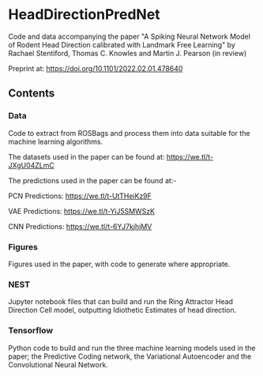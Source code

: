 # HeadDirectionPredNet
Code and data accompanying the paper "A Spiking Neural Network Model of Rodent Head Direction calibrated with Landmark Free Learning" by Rachael Stentiford, Thomas C. Knowles and Martin J. Pearson (in review)

Preprint at: https://doi.org/10.1101/2022.02.01.478640

## Contents

### Data

Code to extract from ROSBags and process them into data suitable for the machine learning algorithms.

The datasets used in the paper can be found at: https://we.tl/t-JXgU04ZLmC

The predictions used in the paper can be found at:-

PCN Predictions: https://we.tl/t-UtTHeiKz9F

VAE Predictions: https://we.tl/t-YiJ5SMWSzK

CNN Predictions: https://we.tl/t-6YJ7kjhjMV

### Figures

Figures used in the paper, with code to generate where appropriate.

### NEST

Jupyter notebook files that can build and run the Ring Attractor Head Direction Cell model, outputting Idiothetic Estimates of head direction.

### Tensorflow

Python code to build and run the three machine learning models used in the paper; the Predictive Coding network, the Variational Autoencoder and the Convolutional Neural Network.

